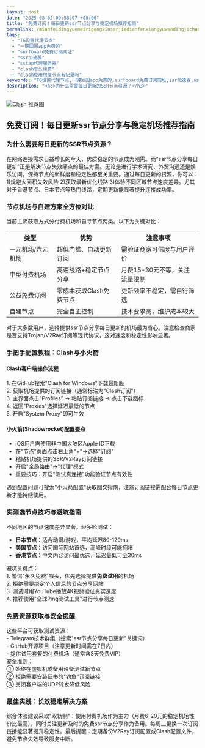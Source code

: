 ```yaml
---
layout: post
date: "2025-08-02 09:58:07 +08:00"
title: "免费订阅！每日更新ssr节点分享与稳定机场推荐指南"
permalink: /mianfeidingyuemeirigengxinssrjiedianfenxiangyuwendingjichangtuijianzhinan/
tags:
  - "TG设置代理节点"
  - "一键回国app免费的"
  - "surfboard免费订阅网址"
  - "ssr加速器"
  - "sstap代理服务器"
  - "clash怎么续费"
  - "clash使用朋友节点有记录吗"
keywords: "TG设置代理节点,一键回国app免费的,surfboard免费订阅网址,ssr加速器,sstap代理服务器,clash怎么续费,clash使用朋友节点有记录吗"
description: "<h3>为什么需要每日更新的SSR节点资源？</h3>"
---
```


![Clash 推荐图](https://clashjd.github.io/assets/img/机场节点推荐.png)

## 免费订阅！每日更新ssr节点分享与稳定机场推荐指南

<h3>为什么需要每日更新的SSR节点资源？</h3>
<p>在网络连接需求日益增长的今天，优质稳定的节点成为刚需。而"ssr节点分享每日更新"正是解决节点失效痛点的最佳方案。无论是进行学术研究、外贸沟通还是娱乐访问，保持节点的新鲜度和稳定性都至关重要。通过每日更新的资源，你可以：1)规避大面积失效风险 2)获取最新优化线路 3)体验不同区域节点速度差异。尤其对于香港节点、日本节点等热门线路，定期更新能显著提升连接成功率。</p>
<h3>节点机场与自建方案全方位对比</h3>
<p>当前主流获取方式分付费机场和自寻节点两类。以下为关键对比：</p>
<table>
<tr><th>类型</th><th>优势</th><th>注意事项</th></tr>
<tr><td>一元机场/六元机场</td><td>超低门槛、自动更新订阅</td><td>需验证商家可信度与用户评价</td></tr>
<tr><td>中型付费机场</td><td>高速线路+稳定节点分享</td><td>月费15-30元不等，关注流量限制</td></tr>
<tr><td>公益免费订阅</td><td>零成本获取Clash免费节点</td><td>更新频率不稳定，需自行筛选</td></tr>
<tr><td>自建节点</td><td>完全自主控制</td><td>技术要求高，维护成本较大</td></tr>
</table>
<p>对于大多数用户，选择提供ssr节点分享每日更新的机场最为省心。注意检查商家是否支持Trojan/V2Ray订阅等现代协议，这对速度和稳定性影响显著。</p>
<h3>手把手配置教程：Clash与小火箭</h3>
<h4>Clash客户端操作流程</h4>
<p>1. 在GitHub搜索"Clash for Windows"下载最新版<br>
2. 获取机场提供的订阅链接（通常标注为"Clash订阅"）<br>
3. 主界面点击"Profiles" → 粘贴订阅链接 → 点击下载图标<br>
4. 返回"Proxies"选择延迟最低的节点<br>
5. 开启"System Proxy"即可生效</p>
<h4>小火箭(Shadowrocket)配置要点</h4>
<ul>
<li>iOS用户需使用非中国大陆区Apple ID下载</li>
<li>在"节点"页面点击右上角"+"→选择"订阅"</li>
<li>粘贴机场提供的SSR/V2Ray订阅链接</li>
<li>开启"全局路由"→"代理"模式</li>
<li>重要技巧：开启"测试真连接"功能验证节点有效性</li>
</ul>
<p>遇到配置问题可搜索"小火箭配置"获取图文指南，注意订阅链接需配合每日节点更新才能持续使用。</p>
<h3>实测选节点技巧与避坑指南</h3>
<p>不同地区的节点速度差异显著。经多轮测试：</p>
<ul>
<li><strong>日本节点</strong>：适合动漫/游戏，平均延迟80-120ms</li>
<li><strong>美国节点</strong>：访问国际网站首选，高峰时段可能拥堵</li>
<li><strong>香港节点</strong>：中文内容访问最优选，延迟最低可至30ms</li>
</ul>
<p>避坑关键点：<br>
1. 警惕"永久免费"噱头，优先选择提供<strong>免费试用</strong>的机场<br>
2. 拒绝需要绑定个人信息的节点分享网站<br>
3. 测试时用YouTube播放4K视频验证真实速度<br>
4. 推荐使用"全球Ping测试工具"进行节点测速</p>
<h3>免费资源获取与安全提醒</h3>
<p>这些平台可获取测试资源：<br>
- Telegram技术群组（搜索"ssr节点分享每日更新"关键词）<br>
- GitHub开源项目（注意更新时间需在7日内）<br>
- 提供试用套餐的付费机场（通常含3天免费VIP）<br>
安全准则：<br>
① 始终在虚拟机或备用设备测试新节点<br>
② 拒绝需要安装证书的"钓鱼"订阅链接<br>
③ 关闭客户端的UDP转发降低风险</p>
<h3>最佳实践：长效稳定解决方案</h3>
<p>综合体验建议采取"双轨制"：使用付费机场作为主力（月费6-20元的稳定机场性价比最高），同时关注更新及时的免费ssr节点分享作为备用。每周三更换一次订阅链接能显著提升稳定性。最后提醒：定期备份V2Ray订阅配置或Clash配置文件，避免节点失效导致服务中断。</p>